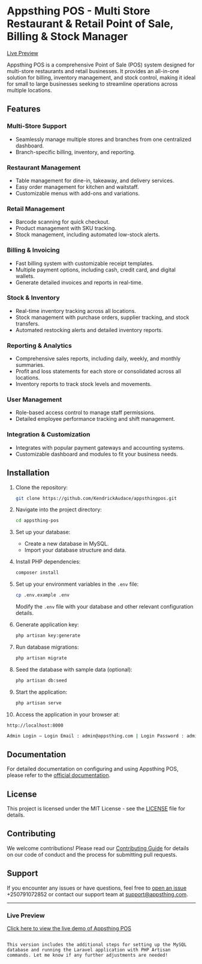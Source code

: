 
# Appsthing POS - Multi Store Restaurant & Retail Point of Sale, Billing & Stock Manager

[Live Preview](https://pos.appsthing.com/live_preview?preview_mode=true)

Appsthing POS is a comprehensive Point of Sale (POS) system designed for multi-store restaurants and retail businesses. It provides an all-in-one solution for billing, inventory management, and stock control, making it ideal for small to large businesses seeking to streamline operations across multiple locations.

## Features

### Multi-Store Support
- Seamlessly manage multiple stores and branches from one centralized dashboard.
- Branch-specific billing, inventory, and reporting.
  
### Restaurant Management
- Table management for dine-in, takeaway, and delivery services.
- Easy order management for kitchen and waitstaff.
- Customizable menus with add-ons and variations.

### Retail Management
- Barcode scanning for quick checkout.
- Product management with SKU tracking.
- Stock management, including automated low-stock alerts.

### Billing & Invoicing
- Fast billing system with customizable receipt templates.
- Multiple payment options, including cash, credit card, and digital wallets.
- Generate detailed invoices and reports in real-time.

### Stock & Inventory
- Real-time inventory tracking across all locations.
- Stock management with purchase orders, supplier tracking, and stock transfers.
- Automated restocking alerts and detailed inventory reports.

### Reporting & Analytics
- Comprehensive sales reports, including daily, weekly, and monthly summaries.
- Profit and loss statements for each store or consolidated across all locations.
- Inventory reports to track stock levels and movements.

### User Management
- Role-based access control to manage staff permissions.
- Detailed employee performance tracking and shift management.
  
### Integration & Customization
- Integrates with popular payment gateways and accounting systems.
- Customizable dashboard and modules to fit your business needs.

## Installation

1. Clone the repository:

   ```bash
   git clone https://github.com/KendrickAudace/appsthingpos.git
   ```

2. Navigate into the project directory:

   ```bash
   cd appsthing-pos
   ```

3. Set up your database:
   - Create a new database in MySQL.
   - Import your database structure and data.

4. Install PHP dependencies:

   ```bash
   composer install
   ```

5. Set up your environment variables in the `.env` file:

   ```bash
   cp .env.example .env
   ```

   Modify the `.env` file with your database and other relevant configuration details.

6. Generate application key:

   ```bash
   php artisan key:generate
   ```

7. Run database migrations:

   ```bash
   php artisan migrate
   ```

8. Seed the database with sample data (optional):

   ```bash
   php artisan db:seed
   ```

9. Start the application:

   ```bash
   php artisan serve
   ```

10. Access the application in your browser at:

   ```
   http://localhost:8000
   ```
```bash
Admin Login – Login Email : admin@appsthing.com | Login Password : administrator
```
## Documentation

For detailed documentation on configuring and using Appsthing POS, please refer to the [official documentation](https://docs.appsthing.com).

## License

This project is licensed under the MIT License - see the [LICENSE](LICENSE) file for details.

## Contributing

We welcome contributions! Please read our [Contributing Guide](CONTRIBUTING.md) for details on our code of conduct and the process for submitting pull requests.

## Support

If you encounter any issues or have questions, feel free to [open an issue](https://github.com/KendrickAudace/appsthingpos.git/issues) +250791072852 or contact our support team at [support@appsthing.com](mailto:kwizeraaudace3@gmail.com).

---

### Live Preview

[Click here to view the live demo of Appsthing POS](https://pos.appsthing.com/live_preview?preview_mode=true)

```

This version includes the additional steps for setting up the MySQL database and running the Laravel application with PHP Artisan commands. Let me know if any further adjustments are needed!
